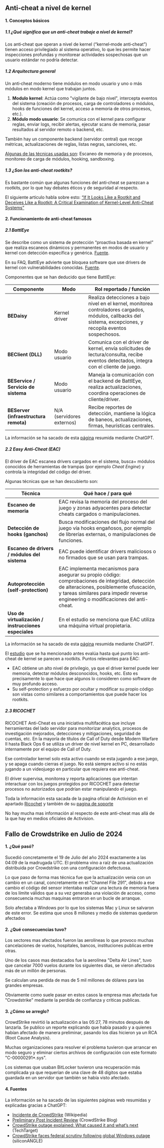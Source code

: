 ## Anti-cheat a nivel de kernel
#### 1. Conceptos básicos

##### 1.1 ¿Qué significa que un anti-cheat trabaje a nivel de kernel?

Los anti‑cheat que operan a nivel de kernel (“kernel‑mode anti‑cheat”) tienen acceso privilegiado al sistema operativo, lo que les permite hacer inspecciones profundas y monitorear actividades sospechosas que un usuario estándar no podría detectar.
##### 1.2 Arquitectura general

Un anti‑cheat moderno tiene módulos en modo usuario  y uno o más módulos en modo kernel que trabajan juntos.

1. **Modulo kernel**: Actúa como "vigilante de bajo nivel", intercepta eventos del sistema (creación de procesos, carga de controladores o módulos, hooks de funciones del kernel, acceso a memoria de otros procesos, etc.).
2. **Módulo modo usuario**: Se comunica con el kernel para configurar reglas, enviar logs, recibir alertas, ejecutar scans de memoria, pasar resultados al servidor remoto o backend, etc.

También hay un componente backend (servidor central) que recoge métricas, actualizaciones de reglas, listas negras, sanciones, etc.

<u>Algunas de las técnicas usadas son</u>: Escaneo de memoria y de procesos, monitoreo de carga de módulos, hooking, sandboxing.

##### 1.3 ¿Son los anti-cheat rootkits?

Es bastante común que algunas funciones del anti‑cheat se parezcan a rootkits, por lo que hay debates éticos y de seguridad al respecto.

El siguiente articulo habla sobre esto: [“If It Looks Like a Rootkit and Deceives Like a Rootkit: A Critical Examination of Kernel-Level Anti-Cheat Systems”](https://arxiv.org/abs/2408.00500)

#### 2. Funcionamiento de anti-cheat famosos

##### 2.1 BattlEye

Se describe como un sistema de protección “proactiva basada en kernel” que realiza escaneos dinámicos y permanentes en modos de usuario y kernel con detección específica y genérica. [Fuente](https://www.battleye.com/about).

En su FAQ, BattlEye advierte que bloquea software que use drivers de kernel con vulnerabilidades conocidas. [Fuente](https://www.battleye.com/support/faq).

Componentes que se han deducido que tiene BattlEye:

| Componente                            | Modo                      | Rol reportado / función                                                                                                                                       |
| ------------------------------------- | ------------------------- | ------------------------------------------------------------------------------------------------------------------------------------------------------------- |
| **BEDaisy**                           | Kernel driver             | Realiza detecciones a bajo nivel en el kernel, monitorea controladores cargados, módulos, callbacks del sistema, excepciones, y recopila eventos sospechosos. |
| **BEClient (DLL)**                    | Modo usuario              | Comunica con el driver de kernel, envía solicitudes de lectura/consulta, recibe eventos detectados, integra con el cliente de juego.                          |
| **BEService / Servicio de sistema**   | Modo usuario              | Maneja la comunicación con el backend de BattlEye, realiza actualizaciones, coordina operaciones de cliente/driver.                                           |
| **BEServer (infraestructura remota)** | N/A (servidores externos) | Recibe reportes de detección, mantiene la lógica de baneos, actualizaciones, firmas, heurísticas centrales.                                                   |

La información se ha sacado de esta [página](https://www.unknowncheats.me/forum/anti-cheat-bypass/505404-battleye-kernel-module-detection-depth-analysis.html) resumida mediante ChatGPT.
##### 2.2 Easy Anti-Cheat (EAC)

El driver de EAC escanea drivers cargados en el sistema, busca+ módulos conocidos de herramientas de trampas (por ejemplo _Cheat Engine_) y controla la integridad del código del driver.

Algunas técnicas que se han descubierto son:

| Técnica                                              | Qué hace / para qué                                                                                                                                                                                                              |
| ---------------------------------------------------- | -------------------------------------------------------------------------------------------------------------------------------------------------------------------------------------------------------------------------------- |
| **Escaneo de memoria**                               | EAC revisa la memoria del proceso del juego y zonas adyacentes para detectar cheats cargados o manipulaciones.                                                                                                                   |
| **Detección de hooks (ganchos)**                     | Busca modificaciones del flujo normal del juego vía hooks engañosos, por ejemplo de librerías externas, o manipulaciones de funciones.                                                                                           |
| **Escaneo de drivers / módulos del sistema**         | EAC puede identificar drivers maliciosos o no firmados que se usan para trampas.                                                                                                                                                 |
| **Autoprotección (self-protection)**                 | EAC implementa mecanismos para asegurar su propio código: comprobaciones de integridad, detección de alteraciones, posiblemente ofuscación, y tareas similares para impedir reverse engineering o modificaciones del anti-cheat. |
| **Uso de virtualización / instrucciones especiales** | En el estudio se menciona que EAC utiliza una máquina virtual propietaria.                                                                                                                                                       |

La información se ha sacado de esta [página](https://arxiv.org/html/2408.00500v1) resumida mediante ChatGPT.

El [estudio](https://arxiv.org/html/2408.00500v1?utm_source=chatgpt.com) que se ha mencionado antes evalúa hasta qué punto los anti-cheat de kernel se parecen a rootkits. Puntos relevantes para EAC:

- EAC obtiene un alto nivel de privilegio, ya que el driver kernel puede leer memoria, detectar módulos desconocidos, hooks, etc. Esto es precisamente lo que hace que algunos lo consideren como software de muy profundo acceso.
- Su self-protection y esfuerzo por ocultar y modificar su propio código son vistas como similares a comportamientos que puede hacer los rootkits.

##### 2.3 RICOCHET

RICOCHET Anti-Cheat es una iniciativa multifacética que incluye herramientas del lado servidor para monitorizar analytics, procesos de investigación mejorados, detecciones y mitigaciones, seguridad de cuentas, etc.  En la mayoría de títulos de Call of Duty desde Modern Warfare II hasta Black Ops 6 se utiliza un driver de nivel kernel en PC, desarrollado internamente por el equipo de Call of Duty. 

Ese controlador kernel solo esta activo cuando se esta jugando a ese juego, y se apaga cuando cierras el juego. No está siempre activo si no estás jugando a un videojuego en particular que requiera ese anti-cheat.

El driver supervisa, monitorea y reporta aplicaciones que intentan interactuar con los juegos protegidos por RICOCHET para detectar procesos no autorizados que podrían estar manipulando el juego. 

Toda la información esta sacada de la pagina oficial de Activision en el apartado [Ricochet](https://www.callofduty.com/es/modernwarfare2/ricochet) y también de su [pagina de soporte](https://support.activision.com/content/atvi/support/web/en_au/articles/ricochet-overview.html)

No hay mucha mas información al respecto de este anti-cheat mas allá de la que hay en medios oficiales de Activision.

## Fallo de Crowdstrike en Julio de 2024

#### 1. ¿Qué pasó?

Sucedió concretamente el 19 de Julio del año 2024 exactamente a las 04:09 de la madrugada UTC. El problema vino a raíz de una actualización distribuida por Crowdstrike con una configuración defectuosa.

Lo que paso de forma mas técnica fue que la actualización venia con un cambio en un canal, concretamente en el "Channel File 291", debido a ese cambio el código del sensor intentaba realizar una lectura de memoria fuera de los límite válidos que a su vez generaba una violación de acceso, como consecuencia muchas maquinas entraron en un bucle de arranque. 

Solo afectaba a Windows por lo que los sistemas Mac y Linux se salvaron de este error. Se estima que unos 8 millones y medio de sistemas quedaron afectados

#### 2. ¿Qué consecuencias tuvo?

Los sectores mas afectados fueron las aerolíneas lo que provoco muchas cancelaciones de vuelos, hospitales, bancos, instituciones publicas entre otras.

Uno de los casos mas destacados fue la aerolínea "Delta Air Lines", tuvo que cancelar 7000 vuelos durante los siguientes días, se vieron afectados más de un millón de personas.

Se calculan una perdida de mas de 5 mil millones de dólares para las grandes empresas.

Obviamente como suele pasar en estos casos la empresa mas afectada fue "Crowdstrike" mediante la perdida de confianza y criticas publicas.

#### 3. ¿Cómo se arreglo?

CrowdStrike revirtió la actualización a las 05:27, 78 minutos después de lanzarla. Se publico un reporte explicando que había pasado y a quienes habían afectado de manera preliminar, pasando los días hicieron ya un RCA (Root Cause Analysis). 

Muchas organizaciones para resolver el problema tuvieron que arrancar en modo seguro y eliminar ciertos archivos de configuración con este formato "C-00000291*.sys".

Los sistemas que usaban BitLocker tuvieron una recuperación más complicada ya que requerían de una clave de 48 dígitos que estaba guardada en un servidor que también se había visto afectado.

#### 4. Fuentes

La información se ha sacado de las siguientes páginas web resumidas y explicadas gracias a ChatGPT:
- [Incidente de CrowdStrike](https://es.wikipedia.org/wiki/Incidente_de_CrowdStrike_de_2024) (Wikipedia)
- [Preliminary Post Incident Review](https://www.crowdstrike.com/en-us/blog/falcon-content-update-preliminary-post-incident-report/) (CrowdStrike Blog)
- [CrowdStrike outage explained: What caused it and what’s next](https://www.techtarget.com/whatis/feature/Explaining-the-largest-IT-outage-in-history-and-whats-next) (TechTarget)
- [CrowdStrike faces federal scrutiny following global Windows outage](https://siliconangle.com/2025/06/04/crowdstrike-faces-federal-scrutiny-following-global-windows-outage/) (siliconANGLE)

